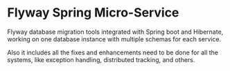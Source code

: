 # Flyway Spring Micro-Service
Flyway database migration tools integrated with Spring boot and Hibernate, working on one database instance with multiple schemas for each service.

Also it includes all the fixes and enhancements need to be done for all the systems, like exception handling, distributed tracking, and others.

